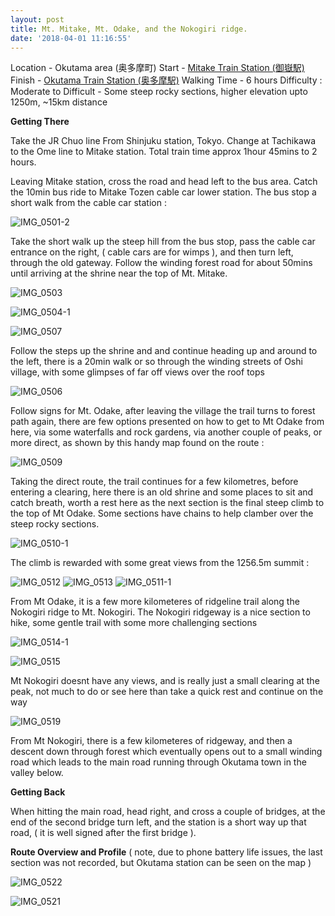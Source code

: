 ```yaml
---
layout: post
title: Mt. Mitake, Mt. Odake, and the Nokogiri ridge.
date: '2018-04-01 11:16:55'
---
```


Location - Okutama area (奥多摩町)
Start - [Mitake Train Station (御嶽駅)](https://www.google.co.jp/maps/place/Mitake+Station/@35.801377,139.1805383,17z/data=!3m1!4b1!4m5!3m4!1s0x60193abe0293e1c1:0xa1be4990cfac0715!8m2!3d35.801377!4d139.182727)
Finish - [Okutama Train Station (奥多摩駅)](https://www.google.co.jp/maps/place/Oku-Tama+Station/@35.809374,139.0947403,17z/data=!3m1!4b1!4m5!3m4!1s0x6019371a263ba9b9:0x490c3e4666e9cb0e!8m2!3d35.809374!4d139.096929)
Walking Time - 6 hours
Difficulty :  Moderate to Difficult - Some steep rocky sections, higher elevation upto 1250m, ~15km distance

**Getting There**

Take the JR Chuo line From Shinjuku station, Tokyo. Change at Tachikawa to the Ome line to Mitake station. Total train time approx 1hour 45mins to 2 hours.

Leaving Mitake station, cross the road and head left to the bus area. Catch the 10min bus ride to Mitake Tozen cable car lower station. The bus stop a short walk from the cable car station :

![IMG_0501-2](/content/images/2018/04/IMG_0501-2.JPG)

Take the short walk up the steep hill from the bus stop, pass the cable car entrance on the right, ( cable cars are for wimps ), and then turn left, through the old gateway. Follow the winding forest road for about 50mins until arriving at the shrine near the top of Mt. Mitake. 

![IMG_0503](/content/images/2018/04/IMG_0503.JPG)

![IMG_0504-1](/content/images/2018/04/IMG_0504-1.JPG)

![IMG_0507](/content/images/2018/04/IMG_0507.JPG)

Follow the steps up the shrine and and continue heading up and around to the left, there is a 20min walk or so through the winding streets of Oshi village, with some glimpses of far off views over the roof tops

![IMG_0506](/content/images/2018/04/IMG_0506.JPG)

Follow signs for Mt. Odake, after leaving the village the trail turns to forest path again, there are few options presented on how to get to Mt Odake from here, via some waterfalls and rock gardens, via another couple of peaks, or more direct, as shown by this handy map found on the route :

![IMG_0509](/content/images/2018/04/IMG_0509.JPG)

Taking the direct route, the trail continues for a few kilometres, before entering a clearing, here there is an old shrine and some places to sit and catch breath, worth a rest here as the next section is the final steep climb to the top of Mt Odake. Some sections have chains to help clamber over the steep rocky sections.

![IMG_0510-1](/content/images/2018/04/IMG_0510-1.JPG)

The climb is rewarded with some great views from the 1256.5m summit :

![IMG_0512](/content/images/2018/04/IMG_0512.JPG)
![IMG_0513](/content/images/2018/04/IMG_0513.JPG)
![IMG_0511-1](/content/images/2018/04/IMG_0511-1.JPG)

From Mt Odake, it is a few more kilometeres of ridgeline trail along the Nokogiri ridge to Mt. Nokogiri.  The Nokogiri ridgeway is a nice section to hike, some gentle trail with some more challenging sections

![IMG_0514-1](/content/images/2018/04/IMG_0514-1.JPG)

![IMG_0515](/content/images/2018/04/IMG_0515.JPG)


Mt Nokogiri doesnt have any views, and is really just a small clearing at the peak, not much to do or see here than take a quick rest and continue on the way

![IMG_0519](/content/images/2018/04/IMG_0519.JPG)

From Mt Nokogiri, there is a few kilometeres of ridgeway, and then a descent down through forest which eventually opens out to a small winding road which leads to the main road running through Okutama town in the valley below. 

**Getting Back**

When hitting the main road, head right, and cross a couple of bridges, at the end of the second bridge turn left, and the station is a short way up that road, ( it is well signed after the first bridge ).

**Route Overview and Profile** 
( note, due to phone battery life issues, the last section was not recorded, but Okutama station can be seen on the map )

![IMG_0522](/content/images/2018/04/IMG_0522.PNG)

![IMG_0521](/content/images/2018/04/IMG_0521.PNG)







